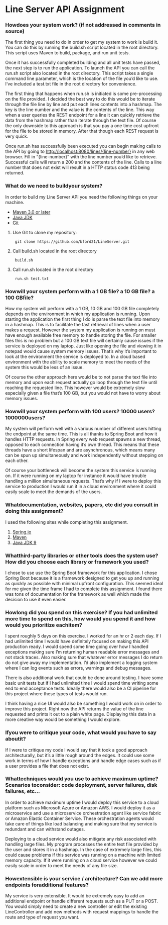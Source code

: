 # Line Server API Assignment

### How​ ​does​ ​your​ ​system​ ​work?​ ​(if​ ​not​ ​addressed​ ​in​ ​comments​ ​in​ ​source) 
	
The first thing you need to do in order to get my system to work is build it. You can do this by running the build.sh script located in the root directory. This script uses Maven to build, package, and run unit tests.

Once it has successfully completed building and all unit tests have passed, the next step is to run the application. To launch the API you can call the run.sh script also located in the root directory. This script takes a single command line parameter, which is the location of the file you’d like to use. I’ve included a test.txt file in the root directory for convenience.

The first thing that happens when run.sh is initiated is some pre-processing on the file provided. I decided the best way to do this would be to iterate through the file line by line and put each lines contents into a hashmap. The key is the line number and the value is the contents of the line. This way when a user queries the REST endpoint for a line it can quickly retrieve the data from the hashmap rather than iterate through the text file. Of course the only downside to this approach is that you pay a one time cost upfront for the file to be stored in memory. After that though each REST request is very quick. 

Once run.sh has successfully been executed you can begin making calls to the API by going to [http://localhost:8080/lines/{line-number}]() in any web browser. Fill in “{line-number}” with the line number you’d like to retrieve. Successful calls will return a 200 and the contents of the line. Calls to a line number that does not exist will result in a HTTP status code 413 being returned. 


### What​ ​do​ ​we​ ​need​ ​to​ ​build​ ​your​ ​system?

In order to build my Line Server API you need the following things on your machine.
- [Maven 3.0 or later](https://maven.apache.org/download.cgi)
- [Java JDK](http://www.oracle.com/technetwork/java/javase/downloads/jdk9-downloads-3848520.html)
- [Git](https://git-scm.com/downloads)

1. Use Git to clone my repository:
	
        git clone https://github.com/bford21/LineServer.git

2. Call build.sh located in the root directory

	    build.sh

3. Call run.sh located in the root directory

		run.sh test.txt


### How​ ​will​ ​your​ ​system​ ​perform​ ​with​ ​a​ ​1​ ​GB​ ​file?​ ​a​ ​10​ ​GB​ ​file?​ ​a​ ​100​ ​GB​ ​file?
	
How my system will perform with a 1 GB, 10 GB and 100 GB file completely depends on the environment in which my application is running. Upon starting the application the first thing I do is parse the text file into memory in a hashmap. This is to facilitate the fast retrieval of lines when a user makes a request. However the system my application is running on must have enough available free memory to handle storing the file. For smaller files this is no problem but a 100 GB text file will certainly cause issues if the service is deployed on my laptop. Just like opening the file and viewing it in notepad would cause system memory issues. 
That’s why it’s important to look at the environment the service is deployed to. In a cloud based environment with the ability to scale memory to meet the needs of the system this would be less of an issue. 

Of course the other approach here would be to not parse the text file into memory and upon each request actually go loop through the text file until reaching the requested line. This however would be extremely slow especially given a file that’s 100 GB, but you would not have to worry about memory issues.

### How​ ​will​ ​your​ ​system​ ​perform​ ​with​ ​100​ ​users?​ ​10000​ ​users?​ ​1000000​ ​users? 

My system will perform well with a various number of different users hitting the endpoint at the same time. This is all thanks to Spring Boot and how it handles HTTP requests. In Spring every web request spawns a new thread, opposed to each connection having it’s own thread. This means that these threads have a short lifespan and are asynchronous, which means many can be spun up simultaneously and work independently without stepping on each other.

Of course your bottleneck will become the system this service is running on. If it were running on my laptop for instance it would have trouble handling a million simultaneous requests. That’s why if I were to deploy this service to production I would run it in a cloud environment where it could easily scale to meet the demands of the users.    

### What​ ​documentation,​ ​websites,​ ​papers,​ ​etc​ ​did​ ​you​ ​consult​ ​in​ ​doing​ ​this assignment? 
	
I used the following sites while completing this assignment.
1. [Spring.io](https://spring.io/docs/reference)
2. [Maven](https://maven.apache.org/guides/)
3. [Java JDK 9](https://docs.oracle.com/javase/9/) 

### What​ ​third-party​ ​libraries​ ​or​ ​other​ ​tools​ ​does​ ​the​ ​system​ ​use?​ ​How​ ​did​ ​you choose​ ​each​ ​library​ ​or​ ​framework​ ​you​ ​used? 
	
I chose to use use the Spring Boot framework for this application. I chose Spring Boot because it is a framework designed to get you up and running as quickly as possible with minimal upfront configuration. This seemed ideal for me given the time frame I had to complete this assignment. I found there was tons of documentation for the framework as well which made the decision to use it even easier. 

### How​ ​long​ ​did​ ​you​ ​spend​ ​on​ ​this​ ​exercise?​ ​If​ ​you​ ​had​ ​unlimited​ ​more​ ​time​ ​to spend​ ​on​ ​this,​ ​how​ ​would​ ​you​ ​spend​ ​it​ ​and​ ​how​ ​would​ ​you​ ​prioritize​ ​each​ ​item? 

I spent roughly 5 days on this exercise. I worked for an hr or 2 each day. If I had unlimited time I would have definitely focused on making this API production ready. I would spend some time going over how I handled exceptions making sure I’m returning human readable error messages and not stack traces. Also making sure that whatever error messages I do return do not give away my implementation. I’d also implement a logging system where I can log events such as errors, warnings and debug messages.   

There is also additional work that could be done around testing. I have some basic unit tests but if I had unlimited time I would spend time writing some end to end acceptance tests. Ideally there would also be a CI pipeline for this project where these types of tests would run.

I think having a nice UI would also be something I would work on in order to improve this project. Right now the API returns the value of the line requested and prints it out to a plain white page. Displaying this data in a more creative way would be something I would explore.
### If​ ​you​ ​were​ ​to​ ​critique​ ​your​ ​code,​ ​what​ ​would​ ​you​ ​have​ ​to​ ​say​ ​about​ ​it? 

If I were to critique my code I would say that it took a good approach architecturally, but it’s a little rough around the edges. It could use some work in terms of how I handle exceptions and handle edge cases such as if a user provides a file that does not exist.  

### What​ ​techniques​ ​would​ ​you​ ​use​ ​to​ ​achieve​ ​maximum​ ​uptime?​ ​​ ​Scenarios​ ​to​ ​consider: code​ ​deployment,​ ​server​ ​failures,​ ​disk​ ​failures,​ ​etc… 
	
In order to achieve maximum uptime I would deploy this service to a cloud platform such as Microsoft Azure or Amazon AWS. I would deploy it as a microservice and use a microservice orchestration agent like service fabric or Amazon Elastic Container Service. These orchestration agents would take care of things like load balancing and making sure that my service is redundant and can withstand outages. 

Deploying to a cloud service would also mitigate any risk associated with handling large files. My program processes the entire text file provided by the user and stores it in a hashmap. In the case of extremely large files, this could cause problems if this service was running on a machine with limited memory capacity. If it were running on a cloud service however we could easily scale in order to meet the needs of any file size.   

### How​ ​extensible​ ​is​ ​your​ ​service​ ​/​ ​architecture?​ ​Can​ ​we​ ​add​ ​more​ ​endpoints​ ​for​ ​additional features? 

My service is very extensible. It would be extremely easy to add an additional endpoint or handle different requests such as a PUT or a POST. You would simply need to create a new controller or edit the existing LineController and add new methods with request mappings to handle the route and type of request you want.  


